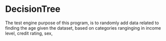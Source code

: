 # DecisionTree
The test engine purpose of this program, is to randomly add
data related to finding the age given the dataset, based on
categories ranginging in income level, credit rating, sex, 

